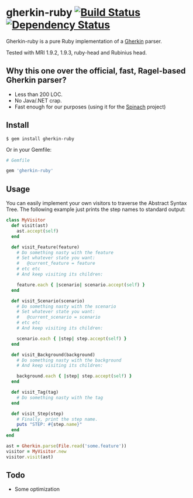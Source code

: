 # gherkin-ruby [![Build Status](https://secure.travis-ci.org/codegram/gherkin-ruby.png)](http://travis-ci.org/codegram/gherkin-ruby) [![Dependency Status](https://gemnasium.com/codegram/gherkin-ruby.png)](http://gemnasium.com/codegram/gherkin-ruby)
Gherkin-ruby is a pure Ruby implementation of a [Gherkin](http://github.com/cucumber/gherkin) parser.

Tested with MRI 1.9.2, 1.9.3, ruby-head and Rubinius head.

## Why this one over the official, fast, Ragel-based Gherkin parser?

* Less than 200 LOC.
* No Java/.NET crap.
* Fast enough for our purposes (using it for the [Spinach](http://github.com/codegram/spinach) project)

## Install

    $ gem install gherkin-ruby

Or in your Gemfile:

```ruby
# Gemfile

gem 'gherkin-ruby'
```

## Usage
You can easily implement your own visitors to traverse the Abstract Syntax Tree. The following example just prints the step names to standard output:

```ruby
class MyVisitor
  def visit(ast)
    ast.accept(self)
  end

  def visit_Feature(feature)
    # Do something nasty with the feature
    # Set whatever state you want:
    #   @current_feature = feature
    # etc etc
    # And keep visiting its children:

    feature.each { |scenario| scenario.accept(self) }
  end

  def visit_Scenario(scenario)
    # Do something nasty with the scenario
    # Set whatever state you want:
    #   @current_scenario = scenario
    # etc etc
    # And keep visiting its children:

    scenario.each { |step| step.accept(self) }
  end

  def visit_Background(background)
    # Do something nasty with the background
    # And keep visiting its children:

    background.each { |step| step.accept(self) }
  end

  def visit_Tag(tag)
    # Do something nasty with the tag
  end

  def visit_Step(step)
    # Finally, print the step name.
    puts "STEP: #{step.name}"
  end
end

ast = Gherkin.parse(File.read('some.feature'))
visitor = MyVisitor.new
visitor.visit(ast)
```

## Todo

* Some optimization

